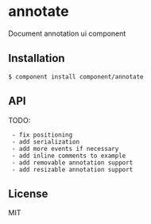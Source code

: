 
# annotate

  Document annotation ui component

## Installation

    $ component install component/annotate

## API

   TODO:

     - fix positioning
     - add serialization
     - add more events if necessary
     - add inline comments to example
     - add removable annotation support
     - add resizable annotation support

## License

  MIT
